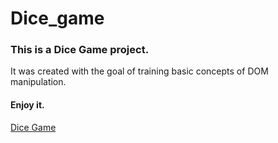 # Dice_game
### This is a Dice Game project.

It was created with the goal of training basic concepts of DOM manipulation.

#### Enjoy it.

[Dice Game]( https://vinhas93.github.io/Dice_game/)
